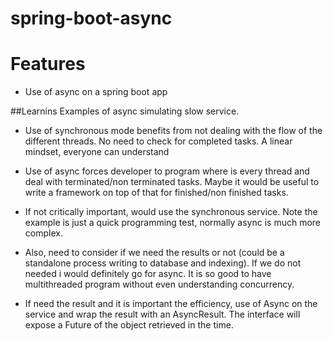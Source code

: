 spring-boot-async
===================

# Features
- Use of async on a spring boot app

##Learnins
Examples of async simulating slow service.
- Use of synchronous mode benefits from not dealing with the flow of the different threads. No need to check for completed tasks. A linear mindset, everyone can understand
- Use of async forces developer to program where is every thread and deal with terminated/non terminated tasks. Maybe it would be useful to write a framework on top of that for finished/non finished tasks.

- If not critically important, would use the synchronous service. Note the example is just a quick programming test, normally async is much more complex.
- Also, need to consider if we need the results or not (could be a standalone process writing to database and indexing). If we do not needed i would definitely go for async. It is so good to have multithreaded program without even understanding concurrency.
- If need the result and it is important the efficiency, use of Async on the service and wrap the result with an AsyncResult. The interface will expose a Future of the object retrieved in the time.


